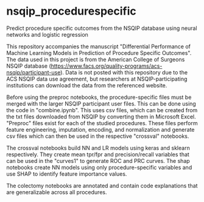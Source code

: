 # nsqip_procedurespecific
Predict procedure specific outcomes from the NSQIP database using neural networks and logistic regression

This repository accompanies the manuscript "Differential Performance of Machine Learning Models in Prediction of Procedure Specific Outcomes". The data used in this project is from the American College of Surgeons NSQIP database (https://www.facs.org/quality-programs/acs-nsqip/participant-use). Data is not posted with this repository due to the ACS NSQIP data use agreement, but researchers at NSQIP-participating institutions can download the data from the referenced website.

Before using the preproc notebooks, the procedure-specific files must be merged with the larger NSQIP participant user files. This can be done using the code in "combine.ipynb". This uses csv files, which can be created from the txt files downloaded from NSQIP by converting them in Microsoft Excel. "Preproc" files exist for each of the studied procedures. These files perform feature engineering, imputation, encoding, and normalization and generate csv files which can then be used in the respective "crossval" notebooks.

The crossval notebooks build NN and LR models using keras and sklearn respectively. They create mean tpr/fpr and precision/recall variables that can be used in the "curves1" to generate ROC and PRC curves. The shap notebooks create NN models using only procedure-specific variables and use SHAP to identify feature importance values.

The colectomy notebooks are annotated and contain code explanations that are generalizable across all procedures.
